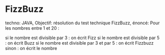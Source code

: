 # FizzBuzz
techno: JAVA, 
Objectif: résolution du test technique FizzBuzz, énoncé: 
Pour les nombres entre 1 et 20 :

si le nombre est divisible par 3 : on écrit Fizz
si le nombre est divisible par 5 : on écrit Buzz
si le nombre est divisible par 3 et par 5 : on écrit Fizzbuzz
sinon : on écrit le nombre
